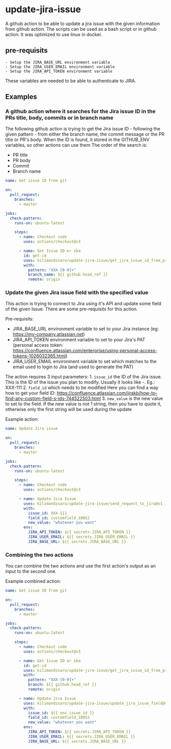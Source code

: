 # update-jira-issue
A github action to be able to update a jira issue with the given information from github action.
The scripts can be used as a bash script or in github action. It was optimized to use linux in docker.

## pre-requisits
    - Setup the JIRA_BASE_URL environment variable
    - Setup the JIRA_USER_EMAIL environment variable
    - Setup the JIRA_API_TOKEN environment variable
These variables are needed to be able to authenticate to JIRA.

## Examples

### A github action where it searches for the Jira issue ID in the PRs title, body, commits or in branch name

The following github action is trying to get the Jira issue ID - following the given pattern - from either the branch name, the commit message or the PR title or PR's body. When the ID is found, it stored in the GITHUB_ENV variables, so other actions can use them
The order of the search is:
  - PR title
  - PR body
  - Commit
  - Branch name

```yaml
name: Get issue ID from git

on:
  pull_request:
    branches:
      - master

jobs:
  check-pattern:
    runs-on: ubuntu-latest

    steps:
      - name: Checkout code
        uses: actions/checkout@v3

      - name: Get Issue ID or sha
        id: get-id
        uses: kilimandzsaro/update-jira-issue/get_jira_issue_id_from_pr_commit_branch@v1
        with: 
          pattern: "XXX-[0-9]+"
          branch_name: ${{ github.head_ref }}
          remote: origin

```

### Update the given Jira issue field with the specified value

This action is trying to connect to Jira using it's API and update some field of the given Issue. There are some pre-requisits for this action.

Pre-requisits:
  - JIRA_BASE_URL environment variable to set to your Jira instance (eg: https://my-company.atlassian.net)
  - JIRA_API_TOKEN environment variable to set to your Jira's PAT (personal access token: https://confluence.atlassian.com/enterprise/using-personal-access-tokens-1026032365.html)
  - JIRA_USER_EMAIL environment variable to set which matches to the email used to login to Jira (and used to generate the PAT)

The action requires 3 input parameters:
      1. `issue_id` the ID of the Jira issue. 
         This is the ID of the issue you plan to modify. Usually it looks like <PROJECTKEY>-<NUMBERS>. Eg.: XXX-111
      2. `field_id` which needs to be modified
         Here you can find a way how to get your field ID: https://confluence.atlassian.com/jirakb/how-to-find-any-custom-field-s-ids-744522503.html
      3. `new_value` is the new value to set to the field.
         If the new value is not 1 string, then you have to quote it, otherwise only the first string will be used during the update

Example action:

```yaml
name: Update Jira issue

on:
  pull_request:
    branches:
      - master

jobs:
  check-pattern:
    runs-on: ubuntu-latest

    steps:
      - name: Checkout code
        uses: actions/checkout@v3

      - name: Update Jira Issue
        uses: kilimandzsaro/update-jira-issue/send_request_to_jira@v1
        with: 
          issue_id: XXX-111
          field_id: customfield_10052
          new_value: "whatever you want"
        env:
          JIRA_API_TOKEN: ${{ secrets.JIRA_API_TOKEN }}
          JIRA_USER_EMAIL: ${{ secrets.JIRA_USER_EMAIL }}
          JIRA_BASE_URL: ${{ secrets.JIRA_BASE_URL }}

```

### Combining the two actions

You can combine the two actions and use the first action's output as an input to the second one.

Example combined action:

```yaml
name: Get issue ID from git

on:
  pull_request:
    branches:
      - master

jobs:
  check-pattern:
    runs-on: ubuntu-latest

    steps:
      - name: Checkout code
        uses: actions/checkout@v3

      - name: Get Issue ID or sha
        id: get-id
        uses: kilimandzsaro/update-jira-issue/get_jira_issue_id_from_pr_commit_branch@v1
        with: 
          pattern: "XXX-[0-9]+"
          branch: ${{ github.head_ref }}
          remote: origin

      - name: Update Jira Issue
        uses: kilimandzsaro/update-jira-issue/update_jira_issue_field@v1
        with: 
          issue_id: ${{ env.issue_id }}
          field_id: customfield_10052
          new_value: "whatever you want"
        env:
          JIRA_API_TOKEN: ${{ secrets.JIRA_API_TOKEN }}
          JIRA_USER_EMAIL: ${{ secrets.JIRA_USER_EMAIL }}
          JIRA_BASE_URL: ${{ secrets.JIRA_BASE_URL }}

```